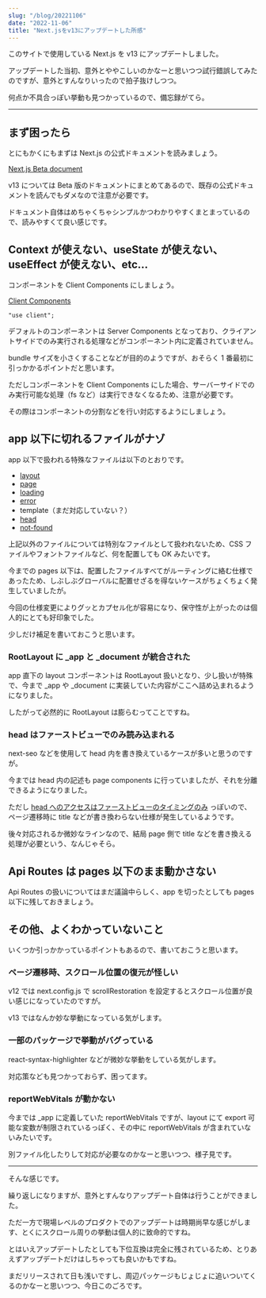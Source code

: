 ```yaml
---
slug: "/blog/20221106"
date: "2022-11-06"
title: "Next.jsをv13にアップデートした所感"
---
```


このサイトで使用している Next.js を v13 にアップデートしました。

アップデートした当初、意外とややこしいのかなーと思いつつ試行錯誤してみたのですが、意外とすんなりいったので拍子抜けしつつ。

何点か不具合っぽい挙動も見つかっているので、備忘録がてら。

---

## まず困ったら

とにもかくにもまずは Next.js の公式ドキュメントを読みましょう。

[Next.js Beta document](https://beta.nextjs.org/docs)

v13 については Beta 版のドキュメントにまとめてあるので、既存の公式ドキュメントを読んでもダメなので注意が必要です。

ドキュメント自体はめちゃくちゃシンプルかつわかりやすくまとまっているので、読みやすくて良い感じです。

## Context が使えない、useState が使えない、useEffect が使えない、etc…

コンポーネントを Client Components にしましょう。

[Client Components](https://beta.nextjs.org/docs/rendering/server-and-client-components#client-components)

```tsx
"use client";
```

デフォルトのコンポーネントは Server Components となっており、クライアントサイドでのみ実行される処理などがコンポーネント内に定義されていません。

bundle サイズを小さくすることなどが目的のようですが、おそらく 1 番最初に引っかかるポイントだと思います。

ただしコンポーネントを Client Components にした場合、サーバーサイドでのみ実行可能な処理（fs など）は実行できなくなるため、注意が必要です。

その際はコンポーネントの分割などを行い対応するようにしましょう。

## app 以下に切れるファイルがナゾ

app 以下で扱われる特殊なファイルは以下のとおりです。

- [layout](https://beta.nextjs.org/docs/api-reference/file-conventions/layout)
- [page](https://beta.nextjs.org/docs/api-reference/file-conventions/page)
- [loading](https://beta.nextjs.org/docs/api-reference/file-conventions/loading)
- [error](https://beta.nextjs.org/docs/api-reference/file-conventions/error)
- template（まだ対応していない？）
- [head](https://beta.nextjs.org/docs/api-reference/file-conventions/head)
- [not-found](https://beta.nextjs.org/docs/api-reference/file-conventions/not-found)

上記以外のファイルについては特別なファイルとして扱われないため、CSS ファイルやフォントファイルなど、何を配置しても OK みたいです。

今までの pages 以下は、配置したファイルすべてがルーティングに絡む仕様であったため、しぶしぶグローバルに配置せざるを得ないケースがちょくちょく発生していましたが。

今回の仕様変更によりグッとカプセル化が容易になり、保守性が上がったのは個人的にとても好印象でした。

少しだけ補足を書いておこうと思います。

### RootLayout に \_app と \_document が統合された

app 直下の layout コンポーネントは RootLayout 扱いとなり、少し扱いが特殊で、今まで \_app や \_document に実装していた内容がここへ詰め込まれるようになりました。

したがって必然的に RootLayout は膨らむってことですね。

### head はファーストビューでのみ読み込まれる

next-seo などを使用して head 内を書き換えているケースが多いと思うのですが。

今までは head 内の記述も page components に行っていましたが、それを分離できるようになりました。

ただし [head へのアクセスはファーストビューのタイミングのみ](https://beta.nextjs.org/docs/api-reference/file-conventions/head) っぽいので、ページ遷移時に title などが書き換わらない仕様が発生しているようです。

後々対応されるか微妙なラインなので、結局 page 側で title などを書き換える処理が必要という、なんじゃそら。

## Api Routes は pages 以下のまま動かさない

Api Routes の扱いについてはまだ議論中らしく、app を切ったとしても pages 以下に残しておきましょう。

## その他、よくわかっていないこと

いくつか引っかかっているポイントもあるので、書いておこうと思います。

### ページ遷移時、スクロール位置の復元が怪しい

v12 では next.config.js で scrollRestoration を設定するとスクロール位置が良い感じになっていたのですが。

v13 ではなんか妙な挙動になっている気がします。

### 一部のパッケージで挙動がバグっている

react-syntax-highlighter などが微妙な挙動をしている気がします。

対応策なども見つかっておらず、困ってます。

### reportWebVitals が動かない

今までは \_app に定義していた reportWebVitals ですが、layout にて export 可能な変数が制限されているっぽく、その中に reportWebVitals が含まれていないみたいです。

別ファイル化したりして対応が必要なのかなーと思いつつ、様子見です。

---

そんな感じです。

繰り返しになりますが、意外とすんなりアップデート自体は行うことができました。

ただ一方で現場レベルのプロダクトでのアップデートは時期尚早な感じがします、とくにスクロール周りの挙動は個人的に致命的ですね。

とはいえアップデートしたとしても下位互換は完全に残されているため、とりあえずアップデートだけはしちゃっても良いかもですね。

まだリリースされて日も浅いですし、周辺パッケージもじょじょに追いついてくるのかなーと思いつつ、今日このごろです。
